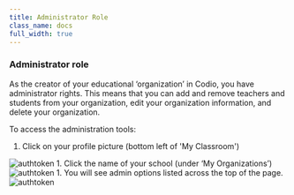```yaml
---
title: Administrator Role
class_name: docs
full_width: true
---
```


### Administrator role
As the creator of your educational ‘organization’ in Codio, you have administrator rights. This means that you can add and remove teachers and students from your organization, edit your organization information, and delete your organization.

To access the administration tools:

1. Click on your profile picture (bottom left of  'My Classroom') 
<img alt="authtoken" src="/img/docs/class_administration/profilepic.png" class="simple"/>
1. Click the name of your school (under ‘My Organizations’)
<img alt="authtoken" src="/img/docs/class_administration/addteachers/myschoolorg.png" class="simple"/>
1. You will see admin options listed across the top of the page. 
<img alt="authtoken" src="/img/docs/manage_organization/memberstab.png" class="simple"/>


